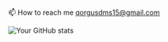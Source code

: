 📫 How to reach me qorgusdms15@gmail.com

![Your GitHub stats](https://github-readme-stats.vercel.app/api?username=hebaek76916&show_icons=true&theme=radical)
